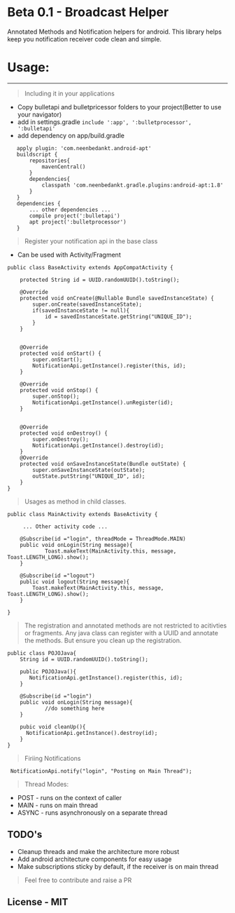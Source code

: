 # Beta 0.1 - Broadcast Helper

Annotated Methods and Notification helpers for android. This library helps keep you notification receiver code clean and simple.

# Usage:

--- 
> Including it in your applications
 - Copy bulletapi and bulletpricessor folders to your project(Better to use your navigator)
 - add in settings.gradle
 ``` include ':app', ':bulletprocessor', ':bulletapi' ```
 - add dependency on app/build.gradle
 ```
    apply plugin: 'com.neenbedankt.android-apt'
    buildscript {
        repositories{
            mavenCentral()
        }
        dependencies{
            classpath 'com.neenbedankt.gradle.plugins:android-apt:1.8'
        }
    }
    dependencies {
        ... other dependencies ...
        compile project(':bulletapi')
        apt project(':bulletprocessor')
    }
 ```
> Register your notification api in the base class


 - Can be used with Activity/Fragment
```
public class BaseActivity extends AppCompatActivity {

    protected String id = UUID.randomUUID().toString();

    @Override
    protected void onCreate(@Nullable Bundle savedInstanceState) {
        super.onCreate(savedInstanceState);
        if(savedInstanceState != null){
            id = savedInstanceState.getString("UNIQUE_ID");
        }
    }


    @Override
    protected void onStart() {
        super.onStart();
        NotificationApi.getInstance().register(this, id);
    }

    @Override
    protected void onStop() {
        super.onStop();
        NotificationApi.getInstance().unRegister(id);
    }


    @Override
    protected void onDestroy() {
        super.onDestroy();
        NotificationApi.getInstance().destroy(id);
    }
    @Override
    protected void onSaveInstanceState(Bundle outState) {
        super.onSaveInstanceState(outState);
        outState.putString("UNIQUE_ID", id);
    }
}

```


> Usages as method in child classes. 

```
public class MainActivity extends BaseActivity {
    
     ... Other activity code ... 
     
    @Subscribe(id ="login", threadMode = ThreadMode.MAIN)
    public void onLogin(String message){
            Toast.makeText(MainActivity.this, message, Toast.LENGTH_LONG).show();
    }

    @Subscribe(id ="logout")
    public void logout(String message){
        Toast.makeText(MainActivity.this, message, Toast.LENGTH_LONG).show();
    }

}

```

> The registration and annotated methods are not restricted to acitivties or fragments. Any java class can register with a UUID and annotate the methods. But ensure you clean up the registration.

```
public class POJOJava{
    String id = UUID.randomUUID().toString();
    
    public POJOJava(){
       NotificationApi.getInstance().register(this, id);
    }
    
    @Subscribe(id ="login")
    public void onLogin(String message){
            //do something here
    }
    
    pubic void cleanUp(){
      NotificationApi.getInstance().destroy(id);
    }
}

```

> Firiing Notifications

```
 NotificationApi.notify("login", "Posting on Main Thread");
```
> Thread Modes:

  - POST - runs on the context of caller
  - MAIN - runs on main thread
  - ASYNC - runs asynchronously on a separate thread
  
  
## TODO's

- Cleanup threads and make the architecture more robust
- Add android architecture components for easy usage
- Make subscriptions sticky by default, if the receiver is on main thread

> Feel free to contribute and raise a PR


## License - MIT